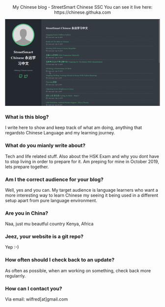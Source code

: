 <p align="center">
My Chinese blog - StreetSmart Chinese SSC
You can see it live here: https://chinese.githuka.com
</p>

![image](/static/img/ssc.png)

### What is this blog?
I write here to show and keep track of what am doing, anything that regardsto Chinese Language and my learning journey.

### What do you mianly write about?
Tech and life related stuff. Also about the HSK Exam and why you dont have to stop living in order to prepare for it. Am preping for mine in October 2019, lets prepare together.

### Am I the correct audience for your blog?
Well, yes and you can. My target audience is language learners who want a more interesting way to learn Chinese my seeing it being used in a different setup apart from pure language environment.

### Are you in China?
Naa, just mu beautful country Kenya, Africa

### Jeez, your website is a git repo?
Yep :-)

### How often should I check back to an update?
As often as possible, when am working on something, check back more regularrly.

### How can I contact you?
Via email: wilfred[at]gmail.com
